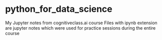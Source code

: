 # python_for_data_science
My Jupyter notes from cognitiveclass.ai course
Files with ipynb extension are jupyter notes which were used for practice sessions during the entire course

